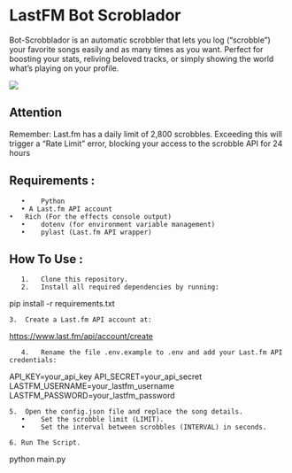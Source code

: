 # LastFM Bot Scroblador

Bot-Scrobblador is an automatic scrobbler that lets you log (“scrobble”) your favorite songs easily and as many times as you want. Perfect for boosting your stats, reliving beloved tracks, or simply showing the world what’s playing on your profile.

<img align="center"  src="https://babibreaths.nekoweb.org/img/prin1.PNG">

## Attention

Remember: Last.fm has a daily limit of 2,800 scrobbles. Exceeding this will trigger a “Rate Limit” error, blocking your access to the scrobble API for 24 hours

## Requirements :

	   •	Python
	   • A Last.fm API account
    •	Rich (For the effects console output)
	   •	dotenv (for environment variable management)
	   •	pylast (Last.fm API wrapper)

## How To Use :

	   1.	Clone this repository.
	   2.	Install all required dependencies by running:
pip install -r requirements.txt

    3.	Create a Last.fm API account at:
https://www.last.fm/api/account/create

	   4.	Rename the file .env.example to .env and add your Last.fm API credentials:
API_KEY=your_api_key
API_SECRET=your_api_secret
LASTFM_USERNAME=your_lastfm_username
LASTFM_PASSWORD=your_lastfm_password

    5.	Open the config.json file and replace the song details.
	   •	Set the scrobble limit (LIMIT).
	   •	Set the interval between scrobbles (INTERVAL) in seconds.

    6. Run The Script. 
python main.py
